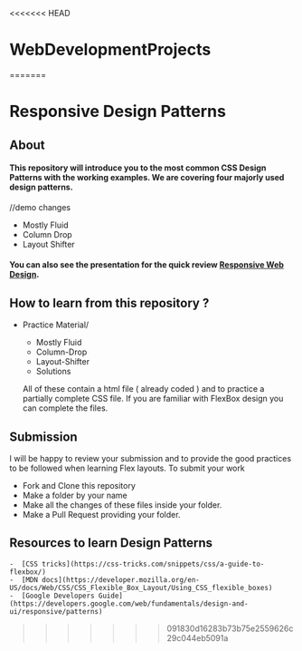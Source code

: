 <<<<<<< HEAD
# WebDevelopmentProjects
=======
# Responsive Design Patterns

## About
#### This repository will introduce you to the most common CSS Design Patterns with the working examples. We are covering four majorly used design patterns.
//demo changes


- Mostly Fluid
- Column Drop
- Layout Shifter

#### You can also see the presentation for the quick review [Responsive Web Design](http://slides.com/aayusharora/deck-3?ref=share#/).

## How to learn from this repository ?

- Practice Material/
     - Mostly Fluid 
     - Column-Drop
     - Layout-Shifter
     - Solutions
     
  All of these contain a html file ( already coded ) and to practice a partially complete CSS file. If you are familiar with FlexBox design 
  you can complete the files.
  
 ## Submission
   I will be happy to review your submission and to provide the good practices to be followed when learning Flex layouts.
   To submit your work
   - Fork and Clone this repository
   - Make a folder by your name 
   - Make all the changes of these files inside your folder.
   - Make a Pull Request providing your folder.
   
 ## Resources to learn Design Patterns
    -  [CSS tricks](https://css-tricks.com/snippets/css/a-guide-to-flexbox/) 
    -  [MDN docs](https://developer.mozilla.org/en-US/docs/Web/CSS/CSS_Flexible_Box_Layout/Using_CSS_flexible_boxes) 
    -  [Google Developers Guide](https://developers.google.com/web/fundamentals/design-and-ui/responsive/patterns)
   
   
>>>>>>> 091830d16283b73b75e2559626c29c044eb5091a
